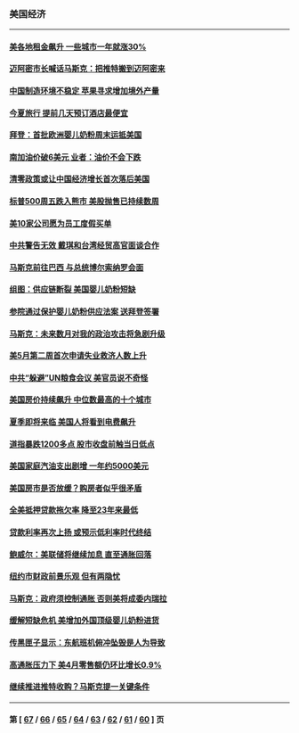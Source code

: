 ### 美国经济
---
#### [美各地租金飙升 一些城市一年就涨30%](../../pages/ncid1078158/n13743013.md) 
#### [迈阿密市长喊话马斯克：把推特搬到迈阿密来](../../pages/ncid1078158/n13742978.md) 
#### [中国制造环境不稳定 苹果寻求增加境外产量](../../pages/ncid1078158/n13742351.md) 
#### [今夏旅行 提前几天预订酒店最便宜](../../pages/ncid1078158/n13742300.md) 
#### [拜登：首批欧洲婴儿奶粉周末运抵美国](../../pages/ncid1078158/n13741835.md) 
#### [南加油价破6美元 业者：油价不会下跌](../../pages/ncid1078158/n13741917.md) 
#### [清零政策或让中国经济增长首次落后美国](../../pages/ncid1078158/n13741818.md) 
#### [标普500周五跌入熊市 美股抛售已持续数周](../../pages/ncid1078158/n13741733.md) 
#### [美10家公司愿为员工度假买单](../../pages/ncid1078158/n13741758.md) 
#### [中共警告无效 戴琪和台湾经贸高官面谈合作](../../pages/ncid1078158/n13741718.md) 
#### [马斯克前往巴西 与总统博尔索纳罗会面](../../pages/ncid1078158/n13741592.md) 
#### [组图：供应链断裂 美国婴儿奶粉短缺](../../pages/ncid1078158/n13740585.md) 
#### [参院通过保护婴儿奶粉供应法案 送拜登签署](../../pages/ncid1078158/n13741087.md) 
#### [马斯克：未来数月对我的政治攻击将急剧升级](../../pages/ncid1078158/n13740174.md) 
#### [美5月第二周首次申请失业救济人数上升](../../pages/ncid1078158/n13740937.md) 
#### [中共“躲避”UN粮食会议 美官员说不奇怪](../../pages/ncid1078158/n13740742.md) 
#### [美国房价持续飙升 中位数最高的十个城市](../../pages/ncid1078158/n13740304.md) 
#### [夏季即将来临 美国人将看到电费飙升](../../pages/ncid1078158/n13740158.md) 
#### [道指暴跌1200多点 股市收盘前触当日低点](../../pages/ncid1078158/n13740252.md) 
#### [美国家庭汽油支出剧增 一年约5000美元](../../pages/ncid1078158/n13740106.md) 
#### [美国房市是否放缓？购房者似乎很矛盾](../../pages/ncid1078158/n13739779.md) 
#### [全美抵押贷款拖欠率 降至23年来最低](../../pages/ncid1078158/n13739752.md) 
#### [贷款利率再次上扬 或预示低利率时代终结](../../pages/ncid1078158/n13739713.md) 
#### [鲍威尔：美联储将继续加息 直至通胀回落](../../pages/ncid1078158/n13739573.md) 
#### [纽约市财政前景乐观 但有两隐忧](../../pages/ncid1078158/n13739632.md) 
#### [马斯克：政府须控制通胀 否则美将成委内瑞拉](../../pages/ncid1078158/n13739448.md) 
#### [缓解短缺危机 美增加外国顶级婴儿奶粉进货](../../pages/ncid1078158/n13739358.md) 
#### [传黑匣子显示：东航班机俯冲坠毁是人为导致](../../pages/ncid1078158/n13739368.md) 
#### [高通胀压力下 美4月零售额仍环比增长0.9%](../../pages/ncid1078158/n13739304.md) 
#### [继续推进推特收购？马斯克提一关键条件](../../pages/ncid1078158/n13739305.md) 

---
#### 第 [ [67](./67.md) / [66](./66.md) / [65](./65.md) / [64](./64.md) / [63](./63.md) / [62](./62.md) / [61](./61.md) / [60](./60.md) ] 页
